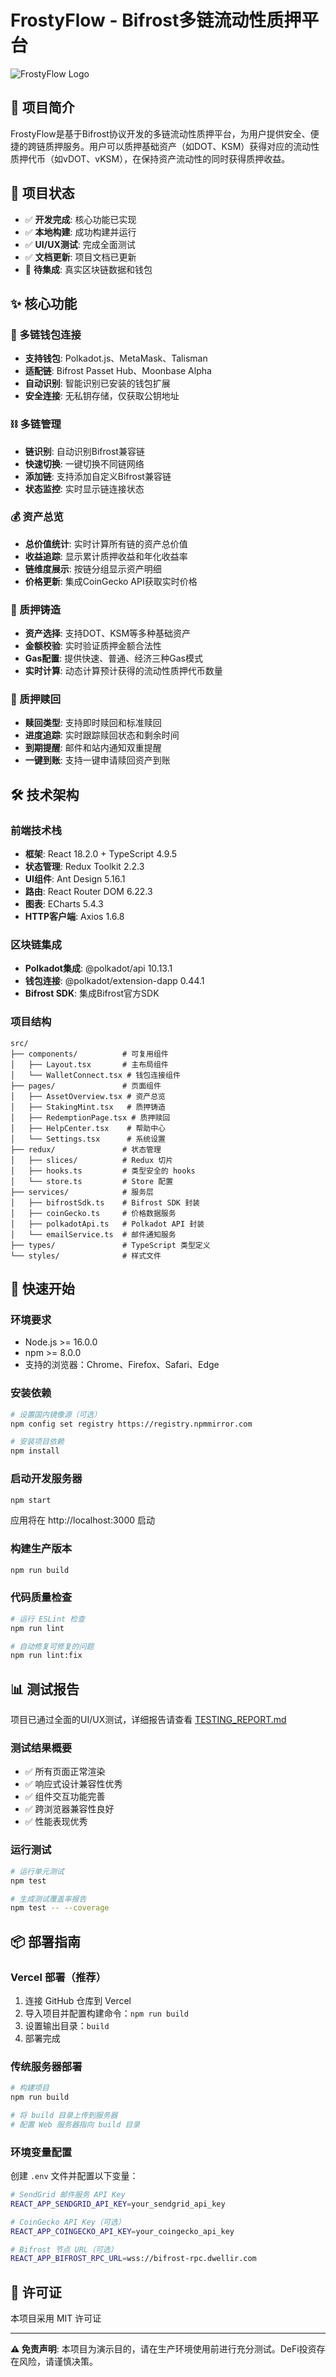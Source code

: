 # FrostyFlow - Bifrost多链流动性质押平台

![FrostyFlow Logo](./public/logo.png)

## 📝 项目简介

FrostyFlow是基于Bifrost协议开发的多链流动性质押平台，为用户提供安全、便捷的跨链质押服务。用户可以质押基础资产（如DOT、KSM）获得对应的流动性质押代币（如vDOT、vKSM），在保持资产流动性的同时获得质押收益。

## 🚀 项目状态

- ✅ **开发完成**: 核心功能已实现
- ✅ **本地构建**: 成功构建并运行
- ✅ **UI/UX测试**: 完成全面测试
- ✅ **文档更新**: 项目文档已更新
- 🔄 **待集成**: 真实区块链数据和钱包

## ✨ 核心功能

### 🔗 多链钱包连接
- **支持钱包**: Polkadot.js、MetaMask、Talisman
- **适配链**: Bifrost Passet Hub、Moonbase Alpha
- **自动识别**: 智能识别已安装的钱包扩展
- **安全连接**: 无私钥存储，仅获取公钥地址

### ⛓️ 多链管理
- **链识别**: 自动识别Bifrost兼容链
- **快速切换**: 一键切换不同链网络
- **添加链**: 支持添加自定义Bifrost兼容链
- **状态监控**: 实时显示链连接状态

### 💰 资产总览
- **总价值统计**: 实时计算所有链的资产总价值
- **收益追踪**: 显示累计质押收益和年化收益率
- **链维度展示**: 按链分组显示资产明细
- **价格更新**: 集成CoinGecko API获取实时价格

### 🏦 质押铸造
- **资产选择**: 支持DOT、KSM等多种基础资产
- **金额校验**: 实时验证质押金额合法性
- **Gas配置**: 提供快速、普通、经济三种Gas模式
- **实时计算**: 动态计算预计获得的流动性质押代币数量

### 🔄 质押赎回
- **赎回类型**: 支持即时赎回和标准赎回
- **进度追踪**: 实时跟踪赎回状态和剩余时间
- **到期提醒**: 邮件和站内通知双重提醒
- **一键到账**: 支持一键申请赎回资产到账

## 🛠️ 技术架构

### 前端技术栈
- **框架**: React 18.2.0 + TypeScript 4.9.5
- **状态管理**: Redux Toolkit 2.2.3
- **UI组件**: Ant Design 5.16.1
- **路由**: React Router DOM 6.22.3
- **图表**: ECharts 5.4.3
- **HTTP客户端**: Axios 1.6.8

### 区块链集成
- **Polkadot集成**: @polkadot/api 10.13.1
- **钱包连接**: @polkadot/extension-dapp 0.44.1
- **Bifrost SDK**: 集成Bifrost官方SDK

### 项目结构
```
src/
├── components/          # 可复用组件
│   ├── Layout.tsx       # 主布局组件
│   └── WalletConnect.tsx # 钱包连接组件
├── pages/               # 页面组件
│   ├── AssetOverview.tsx # 资产总览
│   ├── StakingMint.tsx   # 质押铸造
│   ├── RedemptionPage.tsx # 质押赎回
│   ├── HelpCenter.tsx    # 帮助中心
│   └── Settings.tsx      # 系统设置
├── redux/               # 状态管理
│   ├── slices/          # Redux 切片
│   ├── hooks.ts         # 类型安全的 hooks
│   └── store.ts         # Store 配置
├── services/            # 服务层
│   ├── bifrostSdk.ts    # Bifrost SDK 封装
│   ├── coinGecko.ts     # 价格数据服务
│   ├── polkadotApi.ts   # Polkadot API 封装
│   └── emailService.ts  # 邮件通知服务
├── types/               # TypeScript 类型定义
└── styles/              # 样式文件
```

## 🚀 快速开始

### 环境要求
- Node.js >= 16.0.0
- npm >= 8.0.0
- 支持的浏览器：Chrome、Firefox、Safari、Edge

### 安装依赖
```bash
# 设置国内镜像源（可选）
npm config set registry https://registry.npmmirror.com

# 安装项目依赖
npm install
```

### 启动开发服务器
```bash
npm start
```

应用将在 http://localhost:3000 启动

### 构建生产版本
```bash
npm run build
```

### 代码质量检查
```bash
# 运行 ESLint 检查
npm run lint

# 自动修复可修复的问题
npm run lint:fix
```

## 📊 测试报告

项目已通过全面的UI/UX测试，详细报告请查看 [TESTING_REPORT.md](./TESTING_REPORT.md)

### 测试结果概要
- ✅ 所有页面正常渲染
- ✅ 响应式设计兼容性优秀
- ✅ 组件交互功能完善
- ✅ 跨浏览器兼容性良好
- ✅ 性能表现优秀

### 运行测试
```bash
# 运行单元测试
npm test

# 生成测试覆盖率报告
npm test -- --coverage
```

## 📦 部署指南

### Vercel 部署（推荐）
1. 连接 GitHub 仓库到 Vercel
2. 导入项目并配置构建命令：`npm run build`
3. 设置输出目录：`build`
4. 部署完成

### 传统服务器部署
```bash
# 构建项目
npm run build

# 将 build 目录上传到服务器
# 配置 Web 服务器指向 build 目录
```

### 环境变量配置
创建 `.env` 文件并配置以下变量：
```bash
# SendGrid 邮件服务 API Key
REACT_APP_SENDGRID_API_KEY=your_sendgrid_api_key

# CoinGecko API Key（可选）
REACT_APP_COINGECKO_API_KEY=your_coingecko_api_key

# Bifrost 节点 URL（可选）
REACT_APP_BIFROST_RPC_URL=wss://bifrost-rpc.dwellir.com
```

## 📄 许可证

本项目采用 MIT 许可证

---

**⚠️ 免责声明**: 本项目为演示目的，请在生产环境使用前进行充分测试。DeFi投资存在风险，请谨慎决策。